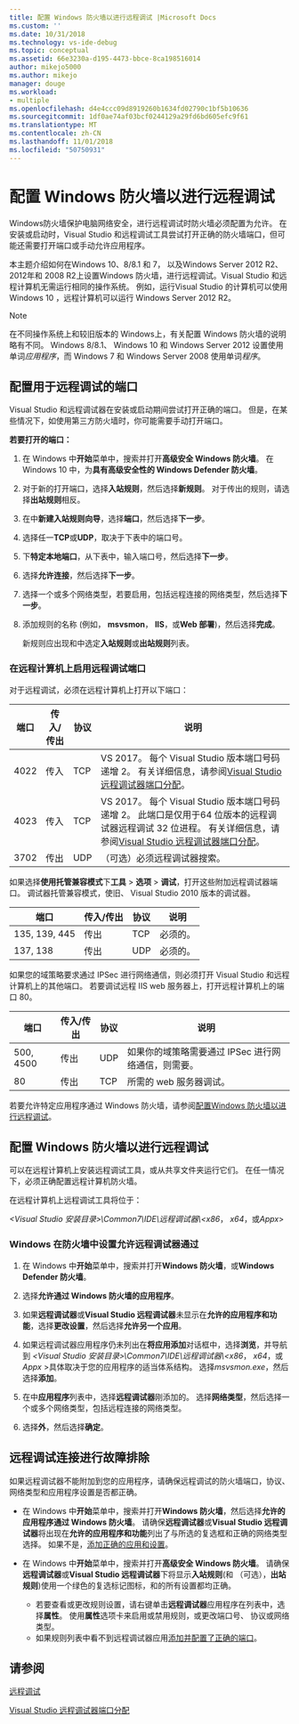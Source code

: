```yaml
---
title: 配置 Windows 防火墙以进行远程调试 |Microsoft Docs
ms.custom: ''
ms.date: 10/31/2018
ms.technology: vs-ide-debug
ms.topic: conceptual
ms.assetid: 66e3230a-d195-4473-bbce-8ca198516014
author: mikejo5000
ms.author: mikejo
manager: douge
ms.workload:
- multiple
ms.openlocfilehash: d4e4ccc09d8919260b1634fd02790c1bf5b10636
ms.sourcegitcommit: 1df0ae74af03bcf0244129a29fd6bd605efc9f61
ms.translationtype: MT
ms.contentlocale: zh-CN
ms.lasthandoff: 11/01/2018
ms.locfileid: "50750931"
---
```

# <a name="configure-windows-firewall-for-remote-debugging"></a>配置 Windows 防火墙以进行远程调试

Windows防火墙保护电脑网络安全，进行远程调试时防火墙必须配置为允许。 在安装或启动时，Visual Studio 和远程调试工具尝试打开正确的防火墙端口，但可能还需要打开端口或手动允许应用程序。 

本主题介绍如何在Windows 10、8/8.1 和 7， 以及Windows Server 2012 R2、 2012年和 2008 R2上设置Windows 防火墙，进行远程调试。Visual Studio 和远程计算机无需运行相同的操作系统。 例如，运行Visual Studio 的计算机可以使用 Windows 10 ，远程计算机可以运行 Windows Server 2012 R2。      
  
>[!NOTE]
>在不同操作系统上和较旧版本的 Windows上，有关配置 Windows 防火墙的说明略有不同。 Windows 8/8.1、 Windows 10 和 Windows Server 2012 设置使用单词*应用程序*，而 Windows 7 和 Windows Server 2008 使用单词*程序*。  

## <a name="configure-ports-for-remote-debugging"></a>配置用于远程调试的端口  

Visual Studio 和远程调试器在安装或启动期间尝试打开正确的端口。 但是，在某些情况下，如使用第三方防火墙时，你可能需要手动打开端口。 

**若要打开的端口：**
  
1. 在 Windows 中**开始**菜单中，搜索并打开**高级安全 Windows 防火墙**。 在 Windows 10 中，为**具有高级安全性的 Windows Defender 防火墙**。
   
1. 对于新的打开端口，选择**入站规则**，然后选择**新规则**。 对于传出的规则，请选择**出站规则**相反。

1. 在中**新建入站规则向导**，选择**端口**，然后选择**下一步**。 
   
1. 选择任一**TCP**或**UDP**，取决于下表中的端口号。
   
1. 下**特定本地端口**，从下表中，输入端口号，然后选择**下一步**。
   
1. 选择**允许连接**，然后选择**下一步**。
   
1. 选择一个或多个网络类型，若要启用，包括远程连接的网络类型，然后选择**下一步**。
   
1. 添加规则的名称 (例如， **msvsmon**， **IIS**，或**Web 部署**)，然后选择**完成**。

   新规则应出现和中选定**入站规则**或**出站规则**列表。

### <a name="ports-on-the-remote-computer-that-enable-remote-debugging"></a>在远程计算机上启用远程调试端口

对于远程调试，必须在远程计算机上打开以下端口：

|**端口**|**传入/传出**|**协议**|**说明**|   
|-|-|-|-|
|4022|传入|TCP|VS 2017。 每个 Visual Studio 版本端口号码递增 2。 有关详细信息，请参阅[Visual Studio 远程调试器端口分配](../debugger/remote-debugger-port-assignments.md)。|  
|4023|传入|TCP|VS 2017。 每个 Visual Studio 版本端口号码递增 2。 此端口是仅用于64 位版本的远程调试器远程调试 32 位进程。 有关详细信息，请参阅[Visual Studio 远程调试器端口分配](../debugger/remote-debugger-port-assignments.md)。| 
|3702|传出|UDP|（可选）必须远程调试器搜索。|    
  
如果选择**使用托管兼容模式**下**工具** > **选项** > **调试**，打开这些附加远程调试器端口。 调试器托管兼容模式，使旧、 Visual Studio 2010 版本的调试器。 

|**端口**|**传入/传出**|**协议**|**说明**|  
|-|-|-|-|  
|135, 139, 445|传出|TCP|必须的。|  
|137, 138|传出|UDP|必须的。|  

如果您的域策略要求通过 IPSec 进行网络通信，则必须打开 Visual Studio 和远程计算机上的其他端口。 若要调试远程 IIS web 服务器上，打开远程计算机上的端口 80。

|**端口**|**传入/传出**|**协议**|**说明**|  
|-|-|-|-|  
|500, 4500|传出|UDP|如果你的域策略需要通过 IPSec 进行网络通信，则需要。|  
|80|传出|TCP|所需的 web 服务器调试。|

若要允许特定应用程序通过 Windows 防火墙，请参阅[配置Windows 防火墙以进行远程调试](#configure-remote-debugging-through-windows-firewall)。 

## <a name="configure-remote-debugging-through-windows-firewall"></a>配置 Windows 防火墙以进行远程调试

可以在远程计算机上安装远程调试工具，或从共享文件夹运行它们。 在任一情况下，必须正确配置远程计算机防火墙。 

在远程计算机上远程调试工具将位于：  
  
*\<Visual Studio 安装目录\>\\Common7\\IDE\\远程调试器\\\<x86*， *x64*，或*Appx*\> 
  
### <a name="allow-and-configure-the-remote-debugger-through-windows-firewall"></a>Windows 在防火墙中设置允许远程调试器通过
  
1. 在 Windows 中**开始**菜单中，搜索并打开**Windows 防火墙**，或**Windows Defender 防火墙**。 
  
1. 选择**允许通过 Windows 防火墙的应用程序**。  
  
1.  如果**远程调试器**或**Visual Studio 远程调试器**未显示在**允许的应用程序和功能**，选择**更改设置**，然后选择**允许另一个应用**。 

1.  如果远程调试器应用程序仍未列出在**将应用添加**对话框中，选择**浏览**，并导航到 *\<Visual Studio 安装目录\>\\Common7\\IDE\\远程调试器\\\<x86*， *x64*，或*Appx* \>具体取决于您的应用程序的适当体系结构。 选择*msvsmon.exe*，然后选择**添加**。  
    
1.  在中**应用程序**列表中，选择**远程调试器**刚添加的。 选择**网络类型**，然后选择一个或多个网络类型，包括远程连接的网络类型。 
    
1.  选择**外**，然后选择**确定**。

## <a name="troubleshooting"></a>远程调试连接进行故障排除
  
如果远程调试器不能附加到您的应用程序，请确保远程调试的防火墙端口，协议、 网络类型和应用程序设置是否都正确。 

- 在 Windows 中**开始**菜单中，搜索并打开**Windows 防火墙**，然后选择**允许的应用程序通过 Windows 防火墙**。 请确保**远程调试器**或**Visual Studio 远程调试器**将出现在**允许的应用程序和功能**列出了与所选的复选框和正确的网络类型选择。 如果不是，[添加正确的应用和设置](#configure-remote-debugging-through-windows-firewall)。
  
- 在 Windows 中**开始**菜单中，搜索并打开**高级安全 Windows 防火墙**。 请确保**远程调试器**或**Visual Studio 远程调试器**下将显示**入站规则**(和 （可选），**出站规则**)使用一个绿色的复选标记图标，和的所有设置都均正确。 
  
  - 若要查看或更改规则设置，请右键单击**远程调试器**应用程序在列表中，选择**属性**。 使用**属性**选项卡来启用或禁用规则，或更改端口号、 协议或网络类型。 
  - 如果规则列表中看不到远程调试器应用[添加并配置了正确的端口](#configure-ports-for-remote-debugging)。 

## <a name="see-also"></a>请参阅  
[远程调试](../debugger/remote-debugging.md)

[Visual Studio 远程调试器端口分配](../debugger/remote-debugger-port-assignments.md)
